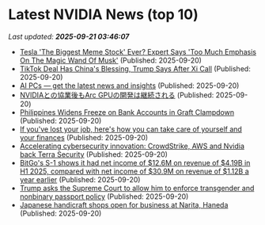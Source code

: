 # Latest NVIDIA News (top 10)
_Last updated: **2025-09-21 03:46:07**_

- [Tesla 'The Biggest Meme Stock' Ever? Expert Says 'Too Much Emphasis On The Magic Wand Of Musk'](https://finance.yahoo.com/news/tesla-biggest-meme-stock-ever-033114090.html) (Published: 2025-09-20)
- [TikTok Deal Has China's Blessing, Trump Says After Xi Call](https://www.ndtvprofit.com/business/tiktok-deal-has-chinas-blessing-trump-says-after-xi-call) (Published: 2025-09-20)
- [AI PCs — get the latest news and insights](https://freerepublic.com/focus/f-chat/4341648/posts) (Published: 2025-09-20)
- [NVIDIAとの協業後もArc GPUの開発は継続される](https://northwood.blog.fc2.com/blog-entry-12853.html) (Published: 2025-09-20)
- [Philippines Widens Freeze on Bank Accounts in Graft Clampdown](https://biztoc.com/x/eef7cfa30d59b23b) (Published: 2025-09-20)
- [If you've lost your job, here's how you can take care of yourself and your finances](https://biztoc.com/x/1803f9d0da162db1) (Published: 2025-09-20)
- [Accelerating cybersecurity innovation: CrowdStrike, AWS and Nvidia back Terra Security](https://siliconangle.com/2025/09/19/cybersecurity-startup-accelerator-crowdstrikefalcon/) (Published: 2025-09-20)
- [BitGo's S-1 shows it had net income of $12.6M on revenue of $4.19B in H1 2025, compared with net income of $30.9M on revenue of $1.12B a year earlier](https://biztoc.com/x/2ff48cfbb0d19f7e) (Published: 2025-09-20)
- [Trump asks the Supreme Court to allow him to enforce transgender and nonbinary passport policy](https://biztoc.com/x/0a740da7e0aaf4f2) (Published: 2025-09-20)
- [Japanese handicraft shops open for business at Narita, Haneda](https://biztoc.com/x/e7ebf0f70b8b6f7c) (Published: 2025-09-20)
